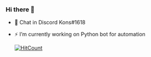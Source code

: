 ### Hi there 👋

- 💬 Chat in Discord Kons#1618
- ⚡ I’m currently working on Python bot for automation

  [![HitCount](https://hits.dwyl.com/konscodes/konscodes.svg?style=flat-square)](http://hits.dwyl.com/konscodes/konscodes)
